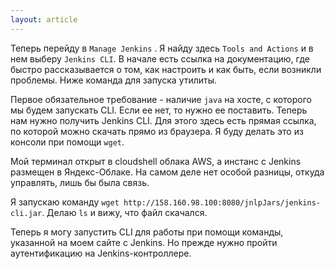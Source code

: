 ```yaml
---
layout: article
---
```

Теперь перейду в `Manage Jenkins` . Я найду здесь `Tools and Actions` и в нем выберу `Jenkins CLI`. В начале есть ссылка на документацию, где быстро рассказывается о том, как настроить и как быть, если возникли проблемы. Ниже команда для запуска утилиты.

Первое обязательное требование - наличие `java` на хосте, с которого мы будем запускать CLI. Если ее нет, то нужно ее поставить. Теперь нам нужно получить Jenkins CLI. Для этого здесь есть прямая ссылка, по которой можно скачать прямо из браузера. Я буду делать это из консоли при помощи `wget`.

Мой терминал открыт в cloudshell облака AWS, а инстанс с Jenkins размещен в Яндекс-Облаке. На самом деле нет особой разницы, откуда управлять, лишь бы была связь.

Я запускаю команду `wget http://158.160.98.100:8080/jnlpJars/jenkins-cli.jar`. Делаю `ls` и вижу, что файл скачался.

Теперь я могу запустить CLI для работы при помощи команды, указанной на моем сайте с Jenkins. Но прежде нужно пройти аутентификацию на Jenkins-контроллере.
